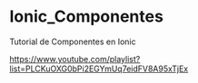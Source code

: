 # Ionic_Componentes
 Tutorial de Componentes en Ionic

https://www.youtube.com/playlist?list=PLCKuOXG0bPi2EGYmUq7eidFV8A95xTjEx

